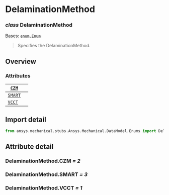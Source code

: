 # DelaminationMethod

### *class* DelaminationMethod

Bases: [`enum.Enum`](https://docs.python.org/3/library/enum.html#enum.Enum)

> Specifies the DelaminationMethod.

> <!-- !! processed by numpydoc !! -->

## Overview

### Attributes

| [`CZM`](#DelaminationMethod.CZM)     |    |
|--------------------------------------|----|
| [`SMART`](#DelaminationMethod.SMART) |    |
| [`VCCT`](#DelaminationMethod.VCCT)   |    |

## Import detail

```python
from ansys.mechanical.stubs.Ansys.Mechanical.DataModel.Enums import DelaminationMethod
```

## Attribute detail

### DelaminationMethod.CZM *= 2*

### DelaminationMethod.SMART *= 3*

### DelaminationMethod.VCCT *= 1*
